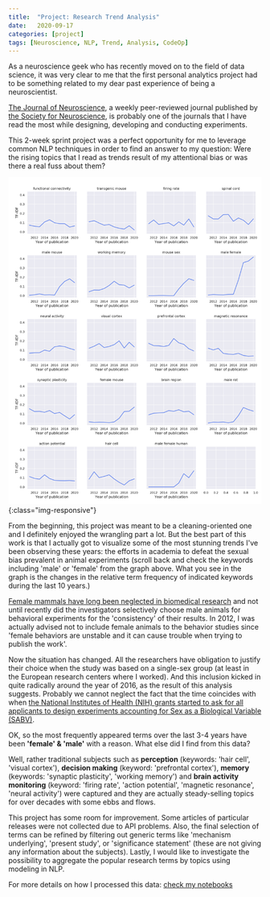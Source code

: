 ```yaml
---
title:  "Project: Research Trend Analysis"
date:   2020-09-17
categories: [project]
tags: [Neuroscience, NLP, Trend, Analysis, CodeOp]
---
```


As a neuroscience geek who has recently moved on to the field of data science, it was very clear to me that the first personal analytics project had to be something related to my dear past experience of being a neuroscientist.

[The Journal of Neuroscience](https://www.jneurosci.org/), a weekly peer-reviewed journal published by [the Society for Neuroscience](https://www.sfn.org/), is probably one of the journals that I have read the most while designing, developing and conducting experiments.

This 2-week sprint project was a perfect opportunity for me to leverage common NLP techniques in order to find an answer to my question:
Were the rising topics that I read as trends result of my attentional bias or was there a real fuss about them?

![term-frequency](/images/project-research-trend.png){:class="img-responsive"}

From the beginning, this project was meant to be a cleaning-oriented one and I definitely enjoyed the wrangling part a lot. But the best part of this work is that I actually got to visualize some of the most stunning trends I've been observing these years: the efforts in academia to defeat the sexual bias prevalent in animal experiments (scroll back and check the keywords including 'male' or 'female' from the graph above. What you see in the graph is the changes in the relative term frequency of indicated keywords during the last 10 years.)

[Female mammals have long been neglected in biomedical research](https://www.ncbi.nlm.nih.gov/pmc/articles/PMC3008499/) and not until recently did the investigators selectively choose male animals for behavioral experiments for the 'consistency' of their results. In 2012, I was actually advised not to include female animals to the behavior studies since 'female behaviors are unstable and it can cause trouble when trying to publish the work'.

Now the situation has changed. All the researchers have obligation to justify their choice when the study was based on a single-sex group (at least in the European research centers where I worked). And this inclusion kicked in quite radically around the year of 2016, as the result of this analysis suggests. Probably we cannot neglect the fact that the time coincides with when [the National Institutes of Health (NIH) grants started to ask for all applicants to design experiments accounting for Sex as a Biological Variable (SABV)](https://grants.nih.gov/grants/guide/notice-files/not-od-15-102.html).

OK, so the most frequently appeared terms over the last 3-4 years have been **'female' & 'male'** with a reason. What else did I find from this data?

Well, rather traditional subjects such as **perception** (keywords: 'hair cell', 'visual cortex'), **decision making** (keyword: 'prefrontal cortex'), **memory** (keywords: 'synaptic plasticity', 'working memory') and **brain activity monitoring** (keyword: 'firing rate', 'action potential', 'magnetic resonance', 'neural activity') were captured and they are actually steady-selling topics for over decades with some ebbs and flows.

This project has some room for improvement. Some articles of particular releases were not collected due to API problems. Also, the final selection of terms can be refined by filtering out generic terms like 'mechanism underlying', 'present study', or 'significance statement' (these are not giving any information about the subjects). Lastly, I would like to investigate the possibility to aggregate the popular research terms by topics using modeling in NLP.

For more details on how I processed this data: [check my notebooks](https://github.com/soyhyoj/ResearchTrendAnalysis)
